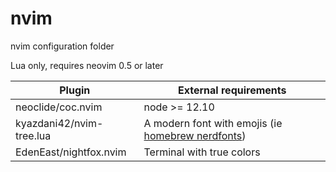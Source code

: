 # nvim
nvim configuration folder

Lua only, requires neovim 0.5 or later

|Plugin|External requirements|
|-|-|
| neoclide/coc.nvim | node >= 12.10|
| kyazdani42/nvim-tree.lua | A modern font with emojis (ie [homebrew nerdfonts](https://gist.github.com/davidteren/898f2dcccd42d9f8680ec69a3a5d350e)) |
| EdenEast/nightfox.nvim | Terminal with true colors |
